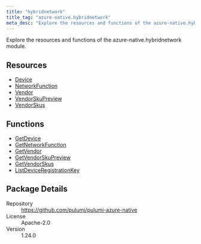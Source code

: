 ```yaml
---
title: "hybridnetwork"
title_tag: "azure-native.hybridnetwork"
meta_desc: "Explore the resources and functions of the azure-native.hybridnetwork module."
---
```


<!-- WARNING: this file was generated by Pulumi Docs Generator. -->
<!-- Do not edit by hand unless you're certain you know what you are doing! -->

Explore the resources and functions of the azure-native.hybridnetwork module.

<h2 id="resources">Resources</h2>
<ul class="api">
    <li><a href="device" title="Device"><span class="symbol resource"></span>Device</a></li>
    <li><a href="networkfunction" title="NetworkFunction"><span class="symbol resource"></span>NetworkFunction</a></li>
    <li><a href="vendor" title="Vendor"><span class="symbol resource"></span>Vendor</a></li>
    <li><a href="vendorskupreview" title="VendorSkuPreview"><span class="symbol resource"></span>VendorSkuPreview</a></li>
    <li><a href="vendorskus" title="VendorSkus"><span class="symbol resource"></span>VendorSkus</a></li>
</ul>

<h2 id="functions">Functions</h2>
<ul class="api">
    <li><a href="getdevice" title="GetDevice"><span class="symbol function"></span>GetDevice</a></li>
    <li><a href="getnetworkfunction" title="GetNetworkFunction"><span class="symbol function"></span>GetNetworkFunction</a></li>
    <li><a href="getvendor" title="GetVendor"><span class="symbol function"></span>GetVendor</a></li>
    <li><a href="getvendorskupreview" title="GetVendorSkuPreview"><span class="symbol function"></span>GetVendorSkuPreview</a></li>
    <li><a href="getvendorskus" title="GetVendorSkus"><span class="symbol function"></span>GetVendorSkus</a></li>
    <li><a href="listdeviceregistrationkey" title="ListDeviceRegistrationKey"><span class="symbol function"></span>ListDeviceRegistrationKey</a></li>
</ul>

<h2 id="package-details">Package Details</h2>
<dl class="package-details">
	<dt>Repository</dt>
	<dd><a href="https://github.com/pulumi/pulumi-azure-native">https://github.com/pulumi/pulumi-azure-native</a></dd>
	<dt>License</dt>
	<dd>Apache-2.0</dd>
	<dt>Version</dt>
	<dd>1.24.0</dd>
</dl>

